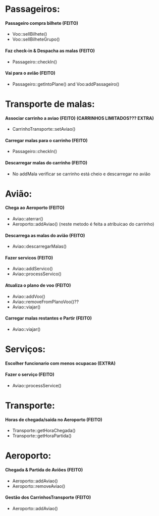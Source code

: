 
# Passageiros:

#### Passageiro compra bilhete (FEITO)
 - Voo::sellBilhete()
 - Voo::sellBilheteGrupo()
#### Faz check-in & Despacha as malas (FEITO)
- Passageiro::checkIn()
#### Vai para o avião (FEITO)
- Passageiro::getIntoPlane() and Voo:addPassageiro()

# Transporte de malas:

#### Associar carrinho a aviao (FEITO) (CARRINHOS LIMITADOS??? EXTRA)
- CarrinhoTransporte::setAviao()
#### Carregar malas para o carrinho (FEITO)
- Passageiro::checkIn()
#### Descarregar malas do carrinho (FEITO)
- No addMala verificar se carrinho está cheio e descarregar no avião

# Avião:

#### Chega ao Aeroporto (FEITO)
- Aviao::aterrar()
- Aeroporto::addAviao() (neste metodo é feita a atribuicao do carrinho)
#### Descarrega as malas do avião (FEITO)
- Aviao::descarregarMalas()
#### Fazer servicos (FEITO)
- Aviao::addServico()
- Aviao::processServico()
#### Atualiza o plano de voo (FEITO)
- Aviao::addVoo()
- Aviao::removeFromPlanoVoo()??
- Aviao::viajar()
#### Carregar malas restantes e Partir (FEITO)
- Aviao::viajar()

# Serviços:

#### Escolher funcionario com menos ocupacao (EXTRA)
#### Fazer o serviço (FEITO)
- Aviao::processService()

# Transporte:

#### Horas de chegada/saida no Aeroporto (FEITO)
- Transporte::getHoraChegada()
- Transporte::getHoraPartida()

# Aeroporto:

#### Chegada & Partida de Aviões (FEITO)
- Aeroporto::addAviao()
- Aeroporto::removeAviao()
#### Gestão dos CarrinhosTransporte (FEITO)
- Aeroporto::addAviao()